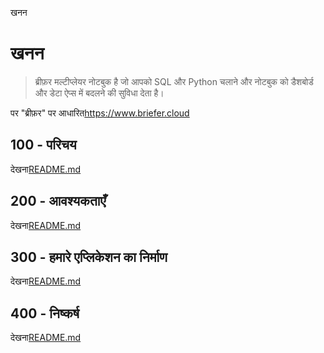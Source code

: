 खनन

# खनन

> ब्रीफ़र मल्टीप्लेयर नोटबुक है जो आपको SQL और Python चलाने और नोटबुक को डैशबोर्ड और डेटा ऐप्स में बदलने की सुविधा देता है।

पर "ब्रीफ़र" पर आधारित<https://www.briefer.cloud>

## 100 - परिचय

देखना[README.md](./100/README.md)

## 200 - आवश्यकताएँ

देखना[README.md](./200/README.md)

## 300 - हमारे एप्लिकेशन का निर्माण

देखना[README.md](./300/README.md)

## 400 - निष्कर्ष

देखना[README.md](./400/README.md)
